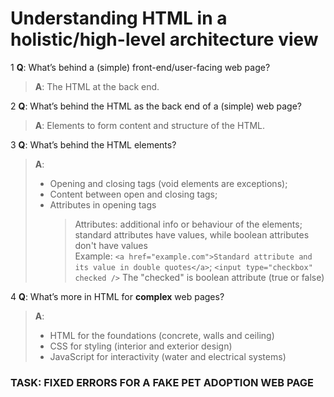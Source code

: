# Understanding HTML in a holistic/high-level architecture view

1 **Q**: What’s behind a (simple) front-end/user-facing web page?  
  >**A**: The HTML at the back end.
 
2 **Q**: What’s behind the HTML as the back end of a (simple) web page?  
  >**A**: Elements to form content and structure of the HTML.

3 **Q**: What’s behind the HTML elements?  
  >**A**:
  >- Opening and closing tags (void elements are exceptions);
  >- Content between open and closing tags;
  >- Attributes in opening tags
  >   >Attributes: additional info or behaviour of the elements; standard attributes have values, while boolean attributes don't have values   
  >   >Example: `<a href="example.com">Standard attribute and its value in double quotes</a>`; `<input type="checkbox" checked />` The "checked" is boolean attribute (true or false)

4 **Q**: What’s more in HTML for **complex** web pages?  
  >**A**:  
>- HTML for the foundations (concrete, walls and ceiling)
>- CSS for styling (interior and exterior design)
>- JavaScript for interactivity (water and electrical systems)

### TASK: **FIXED ERRORS FOR A FAKE PET ADOPTION WEB PAGE**
